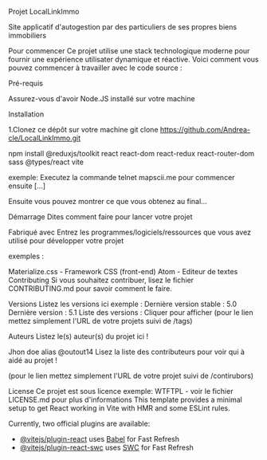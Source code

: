 Projet LocalLinkImmo

Site applicatif d'autogestion par des particuliers de ses propres biens immobiliers

Pour commencer
Ce projet utilise une stack technologique moderne pour fournir une expérience utilisater dynamique et réactive. Voici comment vous pouvez commencer à travailler avec le code source :

Pré-requis

Assurez-vous d'avoir Node.JS installé sur votre machine

Installation

1.Clonez ce dépôt sur votre machine
git clone https://github.com/Andrea-cle/LocalLinkImmo.git

npm install @reduxjs/toolkit react react-dom react-redux react-router-dom sass @types/react vite

exemple: Executez la commande telnet mapscii.me pour commencer ensuite [...]

Ensuite vous pouvez montrer ce que vous obtenez au final...

Démarrage
Dites comment faire pour lancer votre projet

Fabriqué avec
Entrez les programmes/logiciels/ressources que vous avez utilisé pour développer votre projet

exemples :

Materialize.css - Framework CSS (front-end)
Atom - Editeur de textes
Contributing
Si vous souhaitez contribuer, lisez le fichier CONTRIBUTING.md pour savoir comment le faire.

Versions
Listez les versions ici exemple : Dernière version stable : 5.0 Dernière version : 5.1 Liste des versions : Cliquer pour afficher (pour le lien mettez simplement l'URL de votre projets suivi de /tags)

Auteurs
Listez le(s) auteur(s) du projet ici !

Jhon doe alias @outout14
Lisez la liste des contributeurs pour voir qui à aidé au projet !

(pour le lien mettez simplement l'URL de votre projet suivi de /contirubors)

License
Ce projet est sous licence exemple: WTFTPL - voir le fichier LICENSE.md pour plus d'informations
This template provides a minimal setup to get React working in Vite with HMR and some ESLint rules.

Currently, two official plugins are available:

- [@vitejs/plugin-react](https://github.com/vitejs/vite-plugin-react/blob/main/packages/plugin-react/README.md) uses [Babel](https://babeljs.io/) for Fast Refresh
- [@vitejs/plugin-react-swc](https://github.com/vitejs/vite-plugin-react-swc) uses [SWC](https://swc.rs/) for Fast Refresh
